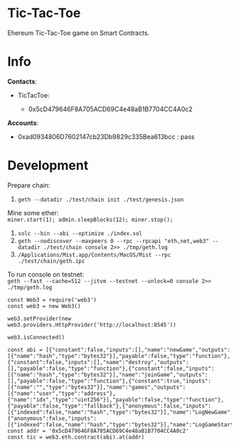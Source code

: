 # Tic-Tac-Toe

Ehereum Tic-Tac-Toe game on Smart Contracts.

# Info

__Contacts__:
  
- TicTacToe:

    - 0x5cD479646F8A705ACD69C4e48aB1B7704CC4A0c2

__Accounts__:

- 0xad0934806D7602147cb23Db9829c335Bea613bcc : pass

# Development

Prepare chain:

1. `geth --datadir ./test/chain init ./test/genesis.json`

Mine some ether:  
`miner.start(1); admin.sleepBlocks(12); miner.stop();`

1. `solc --bin --abi --optimize ./index.sol`
2. `geth --nodiscover --maxpeers 0 --rpc --rpcapi "eth,net,web3" --datadir ./test/chain console 2>> ./tmp/geth.log`
3. `/Applications/Mist.app/Contents/MacOS/Mist --rpc ./test/chain/geth.ipc`

To run console on testnet:  
`geth --fast --cache=512 --jitvm --testnet --unlock=0 console 2>> ./tmp/geth.log`

```
const Web3 = require('web3')
const web3 = new Web3()

web3.setProvider(new web3.providers.HttpProvider('http://localhost:8545'))

web3.isConnected()

const abi = [{"constant":false,"inputs":[],"name":"newGame","outputs":[{"name":"hash","type":"bytes32"}],"payable":false,"type":"function"},{"constant":false,"inputs":[],"name":"destroy","outputs":[],"payable":false,"type":"function"},{"constant":false,"inputs":[{"name":"hash","type":"bytes32"}],"name":"joinGame","outputs":[],"payable":false,"type":"function"},{"constant":true,"inputs":[{"name":"","type":"bytes32"}],"name":"games","outputs":[{"name":"user","type":"address"},{"name":"idx","type":"uint256"}],"payable":false,"type":"function"},{"payable":false,"type":"fallback"},{"anonymous":false,"inputs":[{"indexed":false,"name":"hash","type":"bytes32"}],"name":"LogNewGame","type":"event"},{"anonymous":false,"inputs":[{"indexed":false,"name":"hash","type":"bytes32"}],"name":"LogGameStarted","type":"event"}]
const addr = '0x5cD479646F8A705ACD69C4e48aB1B7704CC4A0c2'
const tic = web3.eth.contract(abi).at(addr)
```
